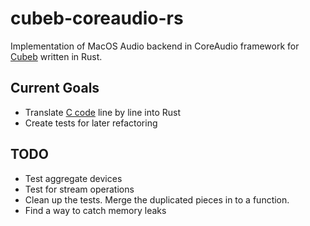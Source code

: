 # cubeb-coreaudio-rs

Implementation of MacOS Audio backend in CoreAudio framework for [Cubeb][cubeb] written in Rust.

## Current Goals
- Translate [C code][cubeb-au] line by line into Rust
- Create tests for later refactoring

## TODO
- Test aggregate devices
- Test for stream operations
- Clean up the tests. Merge the duplicated pieces in to a function.
- Find a way to catch memory leaks

[cubeb]: https://github.com/kinetiknz/cubeb "Cross platform audio library"
[cubeb-au]: https://github.com/kinetiknz/cubeb/blob/master/src/cubeb_audiounit.cpp "Cubeb AudioUnit"